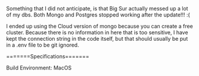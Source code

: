Something that I did not anticipate, is that Big Sur actually messed up a lot of my dbs. Both Mongo and Postgres stopped working after the update!!! :(

I ended up using the Cloud version of mongo because you can create a free cluster. Because there is no information in here that is too sensitive, I have kept the connection string in the code itself, but that should usually be put in a .env file to be git ignored.

=======Specifications=======

Build Environment: MacOS

